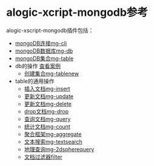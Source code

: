 alogic-xcript-mongodb参考
=======================

alogic-xscript-mongodb插件包括：

- [mongoDB连接mg-cli](plugins/mg-cli.md)
- [mongoDB数据库mg-db](plugins/mg-db.md)
- [mongoDB集合mg-table](plugins/mg-table.md)
- db的操作 [查看案例](plugins/case.string.md)
	- [创建集合mg-tablenew](plugins/mg-tablenew.md)
- table的通用操作
	- [插入文档mg-insert](plugins/mg-insert.md)
	- [更新文档mg-update](plugins/mg-update.md)
	- [更新文档mg-delete](plugins/mg-delete.md)
	- [drop文档mg-drop](plugins/mg-drop.md)	
	- [查询文档mg-query](plugins/mg-query.md)
	- [统计文档mg-count](plugins/mg-count.md)
	- [聚合框架mg-aggregate](plugins/mg-aggregate.md)
	- [文本搜索mg-textsearch](plugins/mg-textsearch.md)
	- [地理查询mg-2dspherequery](plugins/mg-2dspherequery.md)
	- [文档过滤器filter](plugins/filter.md)
